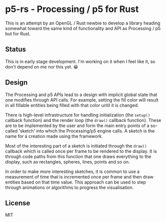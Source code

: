 # p5-rs - Processing / p5 for Rust

This is an attempt by an OpenGL / Rust newbie to develop a library heading somewhat toward the same kind of functionality and API as Processing / p5 but for Rust.

## Status

This is in early stage development. I'm working on it when I feel like it, so don't depend on me nor this yet. :grin:

## Design

The Processing and p5 APIs lead to a design with implicit global state that one modifies through API calls. For example, setting the fill color will result in all fillable entities being filled with that color until it is changed.

There is high-level infrastructure for handling initialization (the `setup()` callback function) and the render loop (the `draw()` callback function). These are to be implemented by the user and form the main entry points of a so-called 'sketch' into which the Processing/p5 engine calls. A sketch is the name for a creation made using the framework.

Most of the interesting part of a sketch is initiated through the `draw()` callback which is called once per frame to be rendered to the display. It is through code paths from this function that one draws everything to the display, such as rectangles, spheres, lines, points and so on.

In order to make more interesting sketches, it is common to use a measurement of time that is incremented once per frame and then draw entities based on that time value. This approach can be used to step through animations or algorithms to progress the visualisation.

## License

MIT